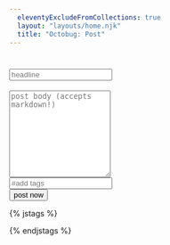 ```yaml
---
  eleventyExcludeFromCollections: true
  layout: "layouts/home.njk"
  title: "Octobug: Post"
---
```


<form id="submitForm" class="post">
    <h1 class="title">
        <input type="text" id="postTitleInput" placeholder="headline" />
    </h1>
    <div class="postbody">
      <textarea rows="10" id="postBodyTextarea" placeholder="post body (accepts markdown!)"></textarea>
    </div>
    <div class="tags">
      <input type="text" id="postTagsInput" placeholder="#add tags" list="all-tags"/>
      <div id="taggedList"></div>
      <input
        type="hidden"
        id="postTagsHiddenInput"
        name="tags"
        value=""
      />
    </div>
    <div class="controls"> 
        <button id="postButton" type="submit">post now</button>
    </div>
</form>

<datalist id="all-tags">
</datalist>

{% jstags %}

  <script type="module" src="/js/post-editor.mjs"></script>
  <script type="module" src="/js/tag-autocomplete.mjs"></script>

{% endjstags %}

